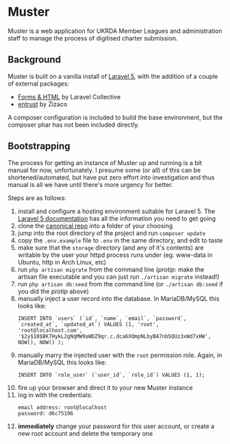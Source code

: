 # Muster

Muster is a web application for UKRDA Member Leagues and administration staff to manage the process of digitised charter submission.

## Background

Muster is built on a vanilla install of [Laravel 5](https://github.com/laravel/laravel), with the addition of a couple of external packages:
* [Forms & HTML](http://laravelcollective.com/docs/5.1/html) by Laravel Collective
* [entrust](https://github.com/Zizaco/entrust) by Zizaco

A composer configuration is included to build the base environment, but the composer phar has not been included directly.

## Bootstrapping

The process for getting an instance of Muster up and running is a bit manual for now, unfortunately. I presume some (or all) of this can be shortened/automated, but have put zero effort into investigation and thus manual is all we have until there's more urgency for better.

Steps are as follows:

1. install and configure a hosting environment suitable for Laravel 5. The [Laravel 5 documentation](http://laravel.com/docs/5.0/installation) has all the information you need to get going
2. clone the [canonical repo](https://github.com/ukrda/muster) into a folder of your choosing
3. jump into the root directory of the project and run `composer update`
4. copy the `.env.example` file to `.env` in the same directory, and edit to taste
5. make sure that the `storage` directory (and any of it's contents) are writable by the user your httpd process runs under (eg. www-data in Ubuntu, http in Arch Linux, etc)
6. run `php artisan migrate` from the command line (*protip*: make the artisan file executable and you can just run `./artisan migrate` instead!)
7. run `php artisan db:seed` from the command line (or `./artisan db:seed` if you did the *protip* above)
8. manually inject a user record into the database. In MariaDB/MySQL this looks like:
   ```
   INSERT INTO `users` (`id`, `name`, `email`, `password`, `created_at`, `updated_at`) VALUES (1, 'root', 'root@localhost.com', '$2y$10$BK7HykL2gNqMW9aWDZ9qr.c.dca6XQmpNLbyBA7nb5QUz3xWd7xHW', NOW(), NOW() );
   ```
9. manually marry the injected user with the `root` permission role. Again, in MariaDB/MySQL this looks like:
   ```
   INSERT INTO `role_user` (`user_id`, `role_id`) VALUES (1, 1);
   ```
10. fire up your browser and direct it to your new Muster instance
11. log in with the credentials:
    ```
    email address: root@localhost
    password: d6c75196
    ```
12. **immediately** change your password for this user account, or create a new root account and delete the temporary one
